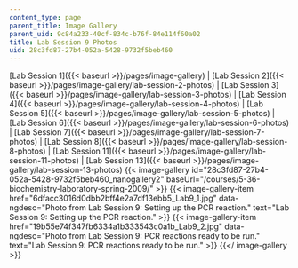 ```yaml
---
content_type: page
parent_title: Image Gallery
parent_uid: 9c84a233-40cf-834c-b76f-84e114f60a02
title: Lab Session 9 Photos
uid: 28c3fd87-27b4-052a-5428-9732f5beb460
---
```


[Lab Session 1]({{< baseurl >}}/pages/image-gallery) | [Lab Session 2]({{< baseurl >}}/pages/image-gallery/lab-session-2-photos) | [Lab Session 3]({{< baseurl >}}/pages/image-gallery/lab-session-3-photos) | [Lab Session 4]({{< baseurl >}}/pages/image-gallery/lab-session-4-photos) | [Lab Session 5]({{< baseurl >}}/pages/image-gallery/lab-session-5-photos) | [Lab Session 6]({{< baseurl >}}/pages/image-gallery/lab-session-6-photos) | [Lab Session 7]({{< baseurl >}}/pages/image-gallery/lab-session-7-photos) | [Lab Session 8]({{< baseurl >}}/pages/image-gallery/lab-session-8-photos) | [Lab Session 11]({{< baseurl >}}/pages/image-gallery/lab-session-11-photos) | [Lab Session 13]({{< baseurl >}}/pages/image-gallery/lab-session-13-photos)
{{< image-gallery id="28c3fd87-27b4-052a-5428-9732f5beb460_nanogallery2" baseUrl="/courses/5-36-biochemistry-laboratory-spring-2009/" >}}
{{< image-gallery-item href="6dfacc3016d0dbb2bff4e2a7df13ebb5_Lab9_1.jpg" data-ngdesc="Photo from Lab Session 9: Setting up the PCR reaction." text="Lab Session 9: Setting up the PCR reaction." >}}
{{< image-gallery-item href="19b55e74f347fb6334a1b333543c0a1b_Lab9_2.jpg" data-ngdesc="Photo from Lab Session 9: PCR reactions ready to be run." text="Lab Session 9: PCR reactions ready to be run." >}}
{{</ image-gallery >}}